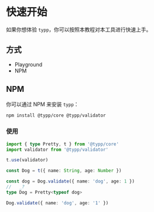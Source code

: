 <script setup>
import Playground from '#components/Playground.vue'
</script>

# 快速开始

如果你想体验 `typp`，你可以按照本教程对本工具进行快速上手。

## 方式

- Playground
- NPM

## NPM

你可以通过 NPM 来安装 `typp`：

```bash
npm install @typp/core @typp/validator
```

### 使用

<Playground style="height: 300px">

```ts
import { type Pretty, t } from '@typp/core'
import validator from '@typp/validator'

t.use(validator)

const Dog = t({ name: String, age: Number })

const dog = Dog.validate({ name: 'dog', age: 1 })
//   _?
type Dog = Pretty<typeof dog>

Dog.validate({ name: 'dog', age: '1' })
```

</Playground>
